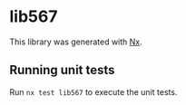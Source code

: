 # lib567

This library was generated with [Nx](https://nx.dev).

## Running unit tests

Run `nx test lib567` to execute the unit tests.
